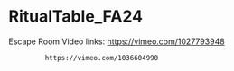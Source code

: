# RitualTable_FA24
 Escape Room
Video links: https://vimeo.com/1027793948

             https://vimeo.com/1036604990
